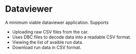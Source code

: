# Dataviewer

A minimum viable dataviewer application. Supports

 - Uploading raw CSV files from the car.
 - Uses DBC files to decode data into a readable CSV format.
 - Viewing the list of avaible run data.
 - Download run data in CSV format.
